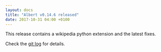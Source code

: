 ```yaml
---
layout: docs
title: "Albert v0.14.6 released"
date: 2017-10-31 04:00 +0100
---
```


This release contains a wikipedia python extension and the latest fixes.

Check the [git log](https://github.com/albertlauncher/albert/commits/v0.14.6) for details.
